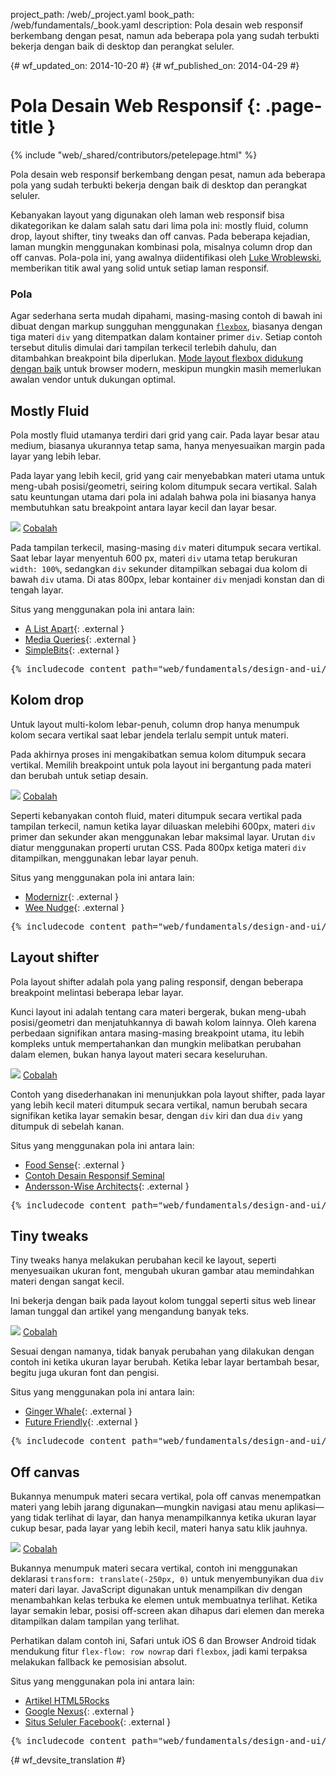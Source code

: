 project_path: /web/_project.yaml
book_path: /web/fundamentals/_book.yaml
description: Pola desain web responsif berkembang dengan pesat, namun ada beberapa pola yang sudah terbukti bekerja dengan baik di desktop dan perangkat seluler.

{# wf_updated_on: 2014-10-20 #}
{# wf_published_on: 2014-04-29 #}

# Pola Desain Web Responsif {: .page-title }

{% include "web/_shared/contributors/petelepage.html" %}

Pola desain web responsif berkembang dengan pesat, namun ada beberapa pola yang sudah terbukti bekerja dengan baik di desktop dan perangkat seluler.

Kebanyakan layout yang digunakan oleh laman web responsif bisa dikategorikan ke dalam salah satu dari lima
pola ini: mostly fluid, column drop, layout shifter, tiny tweaks dan off canvas.
Pada beberapa kejadian, laman mungkin menggunakan kombinasi pola, misalnya column drop
dan off canvas.  Pola-pola ini, yang awalnya diidentifikasi oleh [Luke
Wroblewski](http://www.lukew.com/ff/entry.asp?1514), memberikan titik
awal yang solid untuk setiap laman responsif.

### Pola

Agar sederhana serta mudah dipahami, masing-masing contoh di bawah ini dibuat dengan markup sungguhan menggunakan
[`flexbox`](https://developer.mozilla.org/en-US/docs/Web/Guide/CSS/Flexible_boxes),
biasanya dengan tiga materi `div` yang ditempatkan dalam kontainer primer `div`.
 Setiap contoh tersebut ditulis dimulai dari tampilan terkecil terlebih dahulu, dan ditambahkan
breakpoint bila diperlukan.  [Mode layout flexbox didukung dengan
baik](http://caniuse.com/#search=flexbox) untuk browser modern, meskipun mungkin masih
memerlukan awalan vendor untuk dukungan optimal.

## Mostly Fluid

Pola mostly fluid utamanya terdiri dari grid yang cair.  Pada layar besar atau
medium, biasanya ukurannya tetap sama, hanya menyesuaikan margin
pada layar yang lebih lebar.

Pada layar yang lebih kecil, grid yang cair menyebabkan materi utama untuk meng-ubah posisi/geometri,
seiring kolom ditumpuk secara vertikal.  Salah satu keuntungan utama dari pola ini adalah
bahwa pola ini biasanya hanya membutuhkan satu breakpoint antara layar kecil dan layar
besar.

<img src="imgs/mostly-fluid.svg">
<a href="https://googlesamples.github.io/web-fundamentals/fundamentals/design-and-ui/responsive/mostly-fluid.html" class="button button-primary">Cobalah</a>

Pada tampilan terkecil, masing-masing `div` materi ditumpuk secara vertikal.  Saat lebar
layar menyentuh 600 px, materi `div` utama tetap berukuran `width: 100%`, sedangkan
`div` sekunder ditampilkan sebagai dua kolom di bawah `div` utama.  Di atas
800px, lebar kontainer `div` menjadi konstan dan di tengah layar.

Situs yang menggunakan pola ini antara lain:

 * [A List Apart](http://mediaqueri.es/ala/){: .external }
 * [Media Queries](http://mediaqueri.es/){: .external }
 * [SimpleBits](http://simplebits.com/){: .external }

<pre class="prettyprint">
{% includecode content_path="web/fundamentals/design-and-ui/responsive/_code/mostly-fluid.html" region_tag="mfluid" adjust_indentation="auto" %}
</pre>

## Kolom drop 

Untuk layout multi-kolom lebar-penuh, column drop hanya menumpuk kolom
secara vertikal saat lebar jendela terlalu sempit untuk materi.

Pada akhirnya proses ini mengakibatkan semua kolom ditumpuk secara vertikal.  Memilih
breakpoint untuk pola layout ini bergantung pada materi dan berubah
untuk setiap desain.

<img src="imgs/column-drop.svg">
<a href="https://googlesamples.github.io/web-fundamentals/fundamentals/design-and-ui/responsive/column-drop.html" class="button button-primary">Cobalah</a>

Seperti kebanyakan contoh fluid, materi ditumpuk secara vertikal pada tampilan
terkecil, namun ketika layar diluaskan melebihi 600px, materi
`div` primer dan sekunder akan menggunakan lebar maksimal layar.  Urutan `div` diatur menggunakan
properti urutan CSS.  Pada 800px ketiga materi `div` ditampilkan, menggunakan
lebar layar penuh.

Situs yang menggunakan pola ini antara lain:

 * [Modernizr](https://modernizr.com/){: .external }
 * [Wee Nudge](http://weenudge.com/){: .external }

<pre class="prettyprint">
{% includecode content_path="web/fundamentals/design-and-ui/responsive/_code/column-drop.html" region_tag="cdrop" adjust_indentation="auto" %}
</pre>

## Layout shifter

Pola layout shifter adalah pola yang paling responsif, dengan beberapa
breakpoint melintasi beberapa lebar layar.

Kunci layout ini adalah tentang cara materi bergerak, bukan meng-ubah posisi/geometri dan
menjatuhkannya di bawah kolom lainnya.  Oleh karena perbedaan signifikan antara masing-masing
breakpoint utama, itu lebih kompleks untuk mempertahankan dan mungkin melibatkan perubahan
dalam elemen, bukan hanya layout materi secara keseluruhan.

<img src="imgs/layout-shifter.svg">
<a href="https://googlesamples.github.io/web-fundamentals/fundamentals/design-and-ui/responsive/layout-shifter.html" class="button button-primary">Cobalah</a>

Contoh yang disederhanakan ini menunjukkan pola layout shifter, pada layar yang lebih kecil
materi ditumpuk secara vertikal, namun berubah secara signifikan ketika layar semakin
besar, dengan `div` kiri dan dua `div` yang ditumpuk di sebelah kanan.

Situs yang menggunakan pola ini antara lain:

 * [Food Sense](http://foodsense.is/){: .external }
 * [Contoh
  Desain Responsif Seminal](http://alistapart.com/d/responsive-web-design/ex/ex-site-FINAL.html)
 * [Andersson-Wise Architects](http://www.anderssonwise.com/){: .external }

<pre class="prettyprint">
{% includecode content_path="web/fundamentals/design-and-ui/responsive/_code/layout-shifter.html" region_tag="lshifter" adjust_indentation="auto" %}
</pre>

## Tiny tweaks

Tiny tweaks hanya melakukan perubahan kecil ke layout, seperti menyesuaikan ukuran
font, mengubah ukuran gambar atau memindahkan materi dengan sangat kecil.

Ini bekerja dengan baik pada layout kolom tunggal seperti situs web linear laman tunggal dan artikel yang mengandung banyak teks.

<img src="imgs/tiny-tweaks.svg">
<a href="https://googlesamples.github.io/web-fundamentals/fundamentals/design-and-ui/responsive/tiny-tweaks.html" class="button button-primary">Cobalah</a>

Sesuai dengan namanya, tidak banyak perubahan yang dilakukan dengan contoh ini ketika ukuran layar berubah.
Ketika lebar layar bertambah besar, begitu juga ukuran font dan pengisi.

Situs yang menggunakan pola ini antara lain:

 * [Ginger Whale](http://gingerwhale.com/){: .external }
 * [Future Friendly](http://futurefriendlyweb.com/){: .external }

<pre class="prettyprint">
{% includecode content_path="web/fundamentals/design-and-ui/responsive/_code/tiny-tweaks.html" region_tag="ttweaks" adjust_indentation="auto" %}
</pre>


## Off canvas

Bukannya menumpuk materi secara vertikal, pola off canvas menempatkan
materi yang lebih jarang digunakan&mdash;mungkin navigasi atau menu aplikasi&mdash;yang tidak terlihat di layar, dan hanya
menampilkannya ketika ukuran layar cukup besar, pada layar yang lebih kecil,
materi hanya satu klik jauhnya.

<img src="imgs/off-canvas.svg">
<a href="https://googlesamples.github.io/web-fundamentals/fundamentals/design-and-ui/responsive/off-canvas.html" class="button button-primary">Cobalah</a>

Bukannya menumpuk materi secara vertikal, contoh ini menggunakan deklarasi `transform: translate(-250px, 0)` untuk menyembunyikan dua `div` materi dari layar.  JavaScript digunakan
untuk menampilkan div dengan menambahkan kelas terbuka ke elemen untuk membuatnya terlihat.  Ketika
layar semakin lebar, posisi off-screen akan dihapus dari elemen dan
mereka ditampilkan dalam tampilan yang terlihat.

Perhatikan dalam contoh ini, Safari untuk iOS 6 dan Browser Android tidak mendukung fitur
`flex-flow: row nowrap` dari `flexbox`, jadi kami terpaksa melakukan fallback ke
pemosisian absolut.

Situs yang menggunakan pola ini antara lain:

 * [Artikel HTML5Rocks](http://www.html5rocks.com/en/tutorials/developertools/async-call-stack/)
 * [Google Nexus](https://www.google.com/nexus/){: .external }
 * [Situs Seluler Facebook](https://m.facebook.com/){: .external }

<pre class="prettyprint">
{% includecode content_path="web/fundamentals/design-and-ui/responsive/_code/off-canvas.html" region_tag="ocanvas" adjust_indentation="auto" %}
</pre>


{# wf_devsite_translation #}

